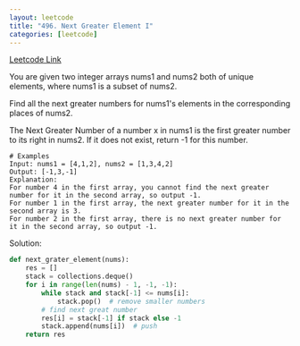 ```yaml
---
layout: leetcode
title: "496. Next Greater Element I"
categories: [leetcode]
---
```


[Leetcode Link](https://leetcode.com/problems/subarray-sum-equals-k/)

You are given two integer arrays nums1 and nums2 both of unique elements, where nums1 is a subset of nums2.

Find all the next greater numbers for nums1's elements in the corresponding places of nums2.

The Next Greater Number of a number x in nums1 is the first greater number to its right in nums2. If it does not exist, return -1 for this number.

```
# Examples
Input: nums1 = [4,1,2], nums2 = [1,3,4,2]
Output: [-1,3,-1]
Explanation:
For number 4 in the first array, you cannot find the next greater number for it in the second array, so output -1.
For number 1 in the first array, the next greater number for it in the second array is 3.
For number 2 in the first array, there is no next greater number for it in the second array, so output -1.
```

Solution: 

```python
def next_grater_element(nums):
    res = []
    stack = collections.deque()
    for i in range(len(nums) - 1, -1, -1):
        while stack and stack[-1] <= nums[i]:
            stack.pop()  # remove smaller numbers
        # find next great number
        res[i] = stack[-1] if stack else -1
        stack.append(nums[i])  # push
    return res
```
